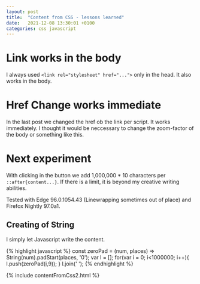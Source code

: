 ```yaml
---
layout: post
title:  "Content from CSS - lessons learned"
date:   2021-12-08 13:30:01 +0100
categories: css javascript
---
```


# Link works in the body
I always used `<link rel="stylesheet" href="...">` only in the head. It also works in the body.

# Href Change works immediate
In the last post we changed the href ob the link per script. It works immediately.
I thought it would be neccessary to change the zoom-factor of the body or something like this.

# Next experiment
With clicking in the button we add 1,000,000 * 10 characters per `::after{content...}`.
If there is a limit, it is beyond my creative writing abilities.

Tested with Edge 96.0.1054.43 (Linewrapping sometimes out of place) and Firefox Nightly 97.0a1.

## Creating of String
I simply let Javascript write the content.

{% highlight javascript %}
const zeroPad = (num, places) => String(num).padStart(places, '0');
var l = [];
for(var i = 0; i<1000000; i++){
    l.push(zeroPad(i,9));
 }
 l.join(' ');
{% endhighlight %}

{% include contentFromCss2.html %}